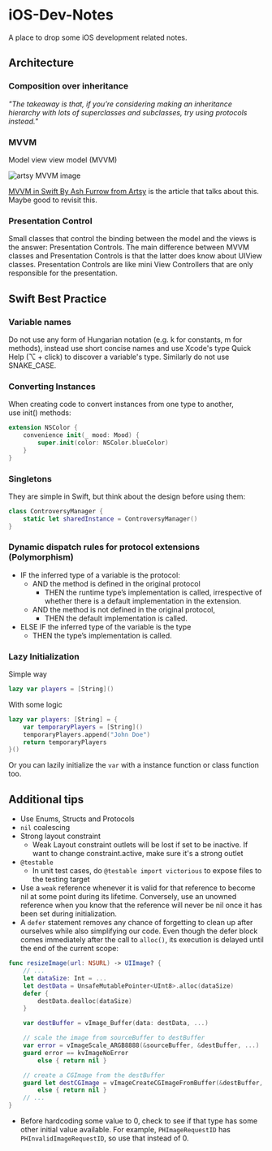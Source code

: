 # iOS-Dev-Notes
A place to drop some iOS development related notes.

## Architecture
### Composition over inheritance
*"The takeaway is that, if you’re considering making an inheritance hierarchy with lots of superclasses and subclasses, try using protocols instead."*

### MVVM
Model view view model (MVVM)

![artsy MVVM image](http://artsy.github.io/images/2015-09-24-mvvm-in-swift/mvvm.png)

[MVVM in Swift By Ash Furrow from Artsy](http://artsy.github.io/blog/2015/09/24/mvvm-in-swift/?utm_campaign=iOS+Dev+Weekly&utm_medium=rss&utm_source=iOS_Dev_Weekly_Issue_221) is the article that talks about this. Maybe good to revisit this.

### Presentation Control
Small classes that control the binding between the model and the views is the answer: Presentation Controls. The main difference between MVVM classes and Presentation Controls is that the latter does know about UIView classes. Presentation Controls are like mini View Controllers that are only responsible for the presentation.

## Swift Best Practice
### Variable names
Do not use any form of Hungarian notation (e.g. k for constants, m for methods), instead use short concise names and use Xcode's type Quick Help (⌥ + click) to discover a variable's type. Similarly do not use SNAKE\_CASE.

### Converting Instances
When creating code to convert instances from one type to another, use init() methods:
``` swift
extension NSColor {
	convenience init(_ mood: Mood) {
		super.init(color: NSColor.blueColor)
	}
}
```

### Singletons
They are simple in Swift, but think about the design before using them:
``` swift
class ControversyManager {
	static let sharedInstance = ControversyManager()
}
```

### Dynamic dispatch rules for protocol extensions (Polymorphism)
* IF the inferred type of a variable is the protocol:
  * AND the method is defined in the original protocol
    * THEN the runtime type’s implementation is called, irrespective of whether there is a default implementation in the extension.
  * AND the method is not defined in the original protocol,
    * THEN the default implementation is called.
* ELSE IF the inferred type of the variable is the type
  * THEN the type’s implementation is called.

### Lazy Initialization
Simple way
``` swift
lazy var players = [String]()
```
With some logic
``` swift
lazy var players: [String] = {
	var temporaryPlayers = [String]()
	temporaryPlayers.append("John Doe")
	return temporaryPlayers
}()
```
Or you can lazily initialize the `var` with a instance function or class function too.

## Additional tips
* Use Enums, Structs and Protocols
* `nil` coalescing
* Strong layout constraint
  * Weak Layout constraint outlets will be lost if set to be inactive. If want to change constraint.active, make sure it's a strong outlet
* `@testable`
  * In unit test cases, do `@testable import victorious` to expose files to the testing target
* Use a `weak` reference whenever it is valid for that reference to become nil at some point during its lifetime. Conversely, use an unowned reference when you know that the reference will never be nil once it has been set during initialization.
* A `defer` statement removes any chance of forgetting to clean up after ourselves while also simplifying our code. Even though the defer block comes immediately after the call to `alloc()`, its execution is delayed until the end of the current scope:
``` swift
func resizeImage(url: NSURL) -> UIImage? {
    // ...
    let dataSize: Int = ...
    let destData = UnsafeMutablePointer<UInt8>.alloc(dataSize)
    defer {
        destData.dealloc(dataSize)
    }

    var destBuffer = vImage_Buffer(data: destData, ...)

    // scale the image from sourceBuffer to destBuffer
    var error = vImageScale_ARGB8888(&sourceBuffer, &destBuffer, ...)
    guard error == kvImageNoError
        else { return nil }

    // create a CGImage from the destBuffer
    guard let destCGImage = vImageCreateCGImageFromBuffer(&destBuffer, &format, ...)
        else { return nil }
    // ...
}
```
* Before hardcoding some value to 0, check to see if that type has some other initial value available. For example, `PHImageRequestID` has `PHInvalidImageRequestID`, so use that instead of 0.
